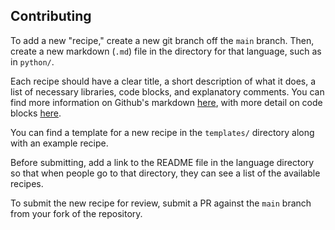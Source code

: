 ## Contributing

To add a new "recipe," create a new git branch off the `main` branch. Then, create a new markdown (`.md`) file in the directory for that language, such as in `python/`.

Each recipe should have a clear title, a short description of what it does, a list of necessary libraries, code blocks, and explanatory comments. You can find more information on Github's markdown [here](https://docs.github.com/en/free-pro-team@latest/github/writing-on-github/basic-writing-and-formatting-syntax), with more detail on code blocks [here](https://docs.github.com/en/free-pro-team@latest/github/writing-on-github/creating-and-highlighting-code-blocks).

You can find a template for a new recipe in the `templates/` directory along with an example recipe.

Before submitting, add a link to the README file in the language directory so that when people go to that directory, they can see a list of the available recipes.

To submit the new recipe for review, submit a PR against the `main` branch from your fork of the repository.
